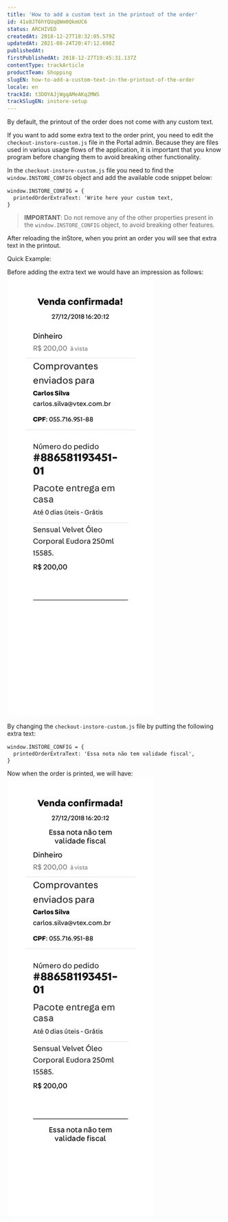 ```yaml
---
title: 'How to add a custom text in the printout of the order'
id: 41o8JT6hYQUqQWm0QkmUC6
status: ARCHIVED
createdAt: 2018-12-27T18:32:05.579Z
updatedAt: 2021-08-24T20:47:12.698Z
publishedAt: 
firstPublishedAt: 2018-12-27T19:45:31.137Z
contentType: trackArticle
productTeam: Shopping
slugEN: how-to-add-a-custom-text-in-the-printout-of-the-order
locale: en
trackId: t3DOYAJjWgqAMeAKq2MWS
trackSlugEN: instore-setup
---
```


By default, the printout of the order does not come with any custom text.

If you want to add some extra text to the order print, you need to edit the `checkout-instore-custom.js` file in the Portal admin. Because they are files used in various usage flows of the application, it is important that you know program before changing them to avoid breaking other functionality.

In the `checkout-instore-custom.js` file you need to find the` window.INSTORE_CONFIG` object and add the available code snippet below:

```
window.INSTORE_CONFIG = {
  printedOrderExtraText: 'Write here your custom text,
}
```

> __IMPORTANT__: Do not remove any of the other properties present in the `window.INSTORE_CONFIG` object, to avoid breaking other features.

After reloading the inStore, when you print an order you will see that extra text in the printout.

Quick Example:

Before adding the extra text we would have an impression as follows:
![inStore recommended text before](https://raw.githubusercontent.com/vtexdocs/help-center-content/refs/heads/main/docs/en/tracks/instore-setup/how-to-add-a-custom-text-in-the-printout-of-the-order_1.png)

By changing the `checkout-instore-custom.js` file by putting the following extra text:

```
window.INSTORE_CONFIG = {
  printedOrderExtraText: 'Essa nota não tem validade fiscal',
}
```

Now when the order is printed, we will have:
![inStore recommended text after](https://raw.githubusercontent.com/vtexdocs/help-center-content/refs/heads/main/docs/en/tracks/instore-setup/how-to-add-a-custom-text-in-the-printout-of-the-order_2.png)
